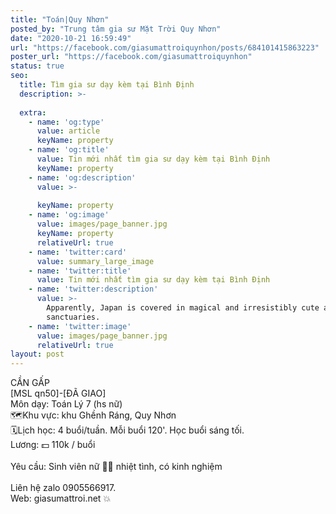 ```yaml
---
title: "Toán|Quy Nhơn"
posted_by: "Trung tâm gia sư Mặt Trời Quy Nhơn"
date: "2020-10-21 16:59:49"
url: "https://facebook.com/giasumattroiquynhon/posts/684101415863223"
poster_url: "https://facebook.com/giasumattroiquynhon"
status: true
seo:
  title: Tìm gia sư dạy kèm tại Bình Định
  description: >-
    
  extra:
    - name: 'og:type'
      value: article
      keyName: property
    - name: 'og:title'
      value: Tin mới nhất tìm gia sư dạy kèm tại Bình Định
      keyName: property
    - name: 'og:description'
      value: >-
        
      keyName: property
    - name: 'og:image'
      value: images/page_banner.jpg
      keyName: property
      relativeUrl: true
    - name: 'twitter:card'
      value: summary_large_image
    - name: 'twitter:title'
      value: Tin mới nhất tìm gia sư dạy kèm tại Bình Định
    - name: 'twitter:description'
      value: >-
        Apparently, Japan is covered in magical and irresistibly cute animal
        sanctuaries.
    - name: 'twitter:image'
      value: images/page_banner.jpg
      relativeUrl: true
layout: post
---
```

CẦN GẤP<br>[MSL qn50]-[ĐÃ GIAO]<br>Môn dạy: Toán Lý 7 (hs nữ)<br>🗺Khu vực: khu Ghềnh Ráng, Quy Nhơn<br>🗓Lịch học: 4 buổi/tuần. Mỗi buổi 120'. Học buổi sáng tối.<br>Lương: 💵 110k / buổi<br><br>Yêu cầu: Sinh viên nữ 👩‍🎓 nhiệt tình, có kinh nghiệm<br><br>Liên hệ zalo 0905566917.<br>Web: giasumattroi.net 💥
